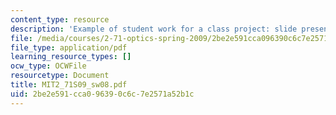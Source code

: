 ```yaml
---
content_type: resource
description: 'Example of student work for a class project: slide presentation on '
file: /media/courses/2-71-optics-spring-2009/2be2e591cca096390c6c7e2571a52b1c_MIT2_71S09_sw08.pdf
file_type: application/pdf
learning_resource_types: []
ocw_type: OCWFile
resourcetype: Document
title: MIT2_71S09_sw08.pdf
uid: 2be2e591-cca0-9639-0c6c-7e2571a52b1c
---
```

